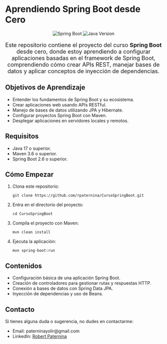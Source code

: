 <!DOCTYPE html>
<html lang="es">
<head>
    <meta charset="UTF-8">
    <meta name="viewport" content="width=device-width, initial-scale=1.0">
    <title>Aprendiendo Spring Boot desde Cero</title>
    <link rel="stylesheet" href="https://cdnjs.cloudflare.com/ajax/libs/font-awesome/5.15.4/css/all.min.css">
</head>
<body>
    <h1>Aprendiendo Spring Boot desde Cero</h1>
    <p align="center">
        <img src="https://img.shields.io/badge/Spring%20Boot-Learning-green" alt="Spring Boot">
        <img src="https://img.shields.io/badge/Java-v17-orange" alt="Java Version">
    </p>
    <p style="text-align:center;font-size:18px;">
        Este repositorio contiene el proyecto del curso <strong>Spring Boot</strong> desde cero, 
        donde estoy aprendiendo a configurar aplicaciones basadas en el framework de Spring Boot, 
        comprendiendo cómo crear APIs REST, manejar bases de datos y aplicar conceptos de inyección de dependencias.
    </p>
    <h2><i class="fas fa-graduation-cap"></i> Objetivos de Aprendizaje</h2>
    <ul>
        <li><i class="fas fa-check-circle"></i> Entender los fundamentos de Spring Boot y su ecosistema.</li>
        <li><i class="fas fa-check-circle"></i> Crear aplicaciones web usando APIs RESTful.</li>
        <li><i class="fas fa-check-circle"></i> Manejo de bases de datos utilizando JPA y Hibernate.</li>
        <li><i class="fas fa-check-circle"></i> Configurar proyectos Spring Boot con Maven.</li>
        <li><i class="fas fa-check-circle"></i> Desplegar aplicaciones en servidores locales y remotos.</li>
    </ul>
    <h2><i class="fas fa-cogs"></i> Requisitos</h2>
    <ul>
        <li><i class="fas fa-laptop-code"></i> Java 17 o superior.</li>
        <li><i class="fas fa-cogs"></i> Maven 3.6 o superior.</li>
        <li><i class="fas fa-cogs"></i> Spring Boot 2.6 o superior.</li>
    </ul>
    <h2><i class="fas fa-play-circle"></i> Cómo Empezar</h2>
    <ol>
        <li>Clona este repositorio:
            <pre><code>git clone https://github.com/rpaternina/CursoSpringBoot.git</code></pre>
        </li>
        <li>Entra en el directorio del proyecto:
            <pre><code>cd CursoSpringBoot</code></pre>
        </li>
        <li>Compila el proyecto con Maven:
            <pre><code>mvn clean install</code></pre>
        </li>
        <li>Ejecuta la aplicación:
            <pre><code>mvn spring-boot:run</code></pre>
        </li>
    </ol>
    <h2><i class="fas fa-book"></i> Contenidos</h2>
    <ul>
        <li><i class="fas fa-file-alt"></i> Configuración básica de una aplicación Spring Boot.</li>
        <li><i class="fas fa-code"></i> Creación de controladores para gestionar rutas y respuestas HTTP.</li>
        <li><i class="fas fa-database"></i> Conexión a bases de datos con Spring Data JPA.</li>
        <li><i class="fas fa-plug"></i> Inyección de dependencias y uso de Beans.</li>
    </ul>
    <h2><i class="fas fa-envelope"></i> Contacto</h2>
    <p>
        Si tienes alguna duda o sugerencia, no dudes en contactarme:
        <ul>
            <li>Email: paterninayolir@gmail.com</li>
            <li>LinkedIn: <a href="https://www.linkedin.com/in/robert-paternina/" target="_blank">Robert Paternina</a></li>
        </ul>
    </p>
</body>
</html>
